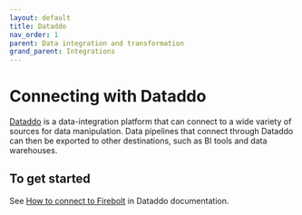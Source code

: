 ```yaml
---
layout: default
title: Dataddo
nav_order: 1
parent: Data integration and transformation
grand_parent: Integrations
---
```


# Connecting with Dataddo

[Dataddo](https://www.dataddo.com/) is a data-integration platform that can connect to a wide variety of sources for data manipulation. Data pipelines that connect through Dataddo can then be exported to other destinations, such as BI tools and data warehouses.

## To get started

See [How to connect to Firebolt](https://docs.dataddo.com/firebolt) in Dataddo documentation.
